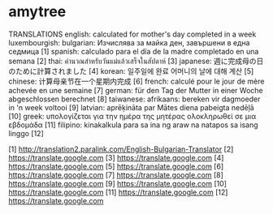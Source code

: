 amytree
=======
TRANSLATIONS
english: calculated for mother's day completed in a week
luxembourgish: 
bulgarian: Изчислява за майка ден, завършени в една седмица [1]
spanish: calculado para el día de la madre completado en una semana [2]
thai: คำนวณสำหรับวันแม่แล้วเสร็จในสัปดาห์ [3]
japanese: 週に完成母の日のために計算されました [4]
korean: 일주일에 완료 어머니의 날에 대해 계산 [5]
chinese: 计算母亲节在一个星期内完成 [6]
french: calculé pour le jour de mère achevée en une semaine [7]
german: für den Tag der Mutter in einer Woche abgeschlossen berechnet [8]
taiwanese: 
afrikaans: bereken vir dagmoeder in 'n week voltooi [9]
latvian: aprēķināta par Mātes diena pabeigta nedēļā [10]
greek: υπολογίζεται για την ημέρα της μητέρας ολοκληρωθεί σε μια εβδομάδα [11]
filipino: kinakalkula para sa ina ng araw na natapos sa isang linggo [12]

[1] http://translation2.paralink.com/English-Bulgarian-Translator
[2] https://translate.google.com
[3] https://translate.google.com
[4] https://translate.google.com
[5] https://translate.google.com
[6] https://translate.google.com
[7] https://translate.google.com
[8] https://translate.google.com
[9] https://translate.google.com
[10] https://translate.google.com
[11] https://translate.google.com
[12] https://translate.google.com
